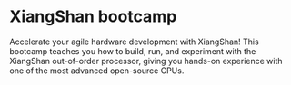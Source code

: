 # XiangShan bootcamp

Accelerate your agile hardware development with XiangShan!
This bootcamp teaches you how to build, run, and experiment with the XiangShan out-of-order processor, giving you hands-on experience with one of the most advanced open-source CPUs.
